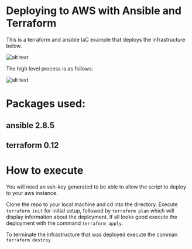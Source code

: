 # Deploying to AWS with Ansible and Terraform

This is a terraform and ansible IaC example that deploys the infrastructure below.

![alt text](https://github.com/vanvolkan/terraform-ansible-aws/infrastructure.png "Infrastructure")

The high level process is as follows:

![alt text](https://github.com/vanvolkan/terraform-ansible-aws/build.png "Process")


# Packages used:

## ansible 2.8.5
## terraform 0.12

# How to execute

You will need an ssh-key generated to be able to allow the script to deploy to your aws instance.

Clone the repo to your local machine and cd into the directory.
Execute `terraform init` for initial setup, 
followed by `terraform plan` which will display information about the deployment.
If all looks good execute the deployment with the command `terraform apply`.

To terminate the infrastructure that was deployed execute the comman `terraform destroy`

